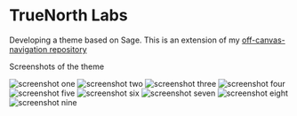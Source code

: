 # TrueNorth Labs

Developing a theme based on Sage. This is an extension of my [off-canvas-navigation repository](https://github.com/mmmason3333/off-canvas-navigation)

Screenshots of the theme

![screenshot one](https://github.com/mmason33/TrueNorthLabs/tree/master/assets/imagestrue-north-screen-1.jpg)
![screenshot two](https://github.com/mmason33/TrueNorthLabs/tree/master/assets/imagestrue-north-screen-2.jpg)
![screenshot three](https://github.com/mmason33/TrueNorthLabs/tree/master/assets/imagestrue-north-screen-3.jpg)
![screenshot four](https://github.com/mmason33/TrueNorthLabs/tree/master/assets/imagestrue-north-screen-4.jpg)
![screenshot five](https://github.com/mmason33/TrueNorthLabs/tree/master/assets/imagestrue-north-screen-5.jpg)
![screenshot six](https://github.com/mmason33/TrueNorthLabs/tree/master/assets/imagestrue-north-screen-6.jpg)
![screenshot seven](https://github.com/mmason33/TrueNorthLabs/tree/master/assets/imagestrue-north-screen-7.jpg)
![screenshot eight](https://github.com/mmason33/TrueNorthLabs/tree/master/assets/imagestrue-north-screen-8.jpg)
![screenshot nine](https://github.com/mmason33/TrueNorthLabs/tree/master/assets/imagestrue-north-screen-9.jpg)
